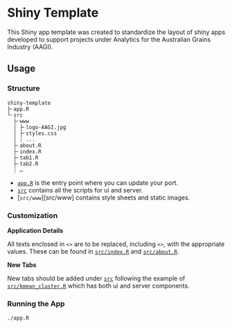 # Shiny Template

This Shiny app template was created to standardize the layout of shiny apps developed to support projects under
Analytics for the Australian Grains Industry (AAGI).

## Usage

### Structure

```
shiny-template
├╴app.R
└╴src
  ├╴www
  │ ├╴logo-AAGI.jpg
  │ ├╴styles.css
  │ ┊ ...
  ├╴about.R
  ├╴index.R
  ├╴tab1.R
  ├╴tab2.R
  ┊ …
```

- [`app.R`][app] is the entry point where you can update your port.
- [`src`][src] contains all the scripts for ui and server.
- [`src/www`][src/www] contains style sheets and static images.

### Customization

**Application Details**

All texts enclosed in `<>` are to be replaced, including `<>`, with the appropriate values. These can be found
in [`src/index.R`][index] and [`src/about.R`][about].

**New Tabs**

New tabs should be added under [`src`][src] following the example of [`src/kmean_cluster.R`][kmean] which has
both ui and server components.

### Running the App

```sh
./app.R
```

<!--internal-->

[app]: ./app.R
[about]: ./src/about.R
[index]: ./src/index.R
[kmean]: ./src/kmean_cluster.R
[src]: ./src
[www]: ./src/www

